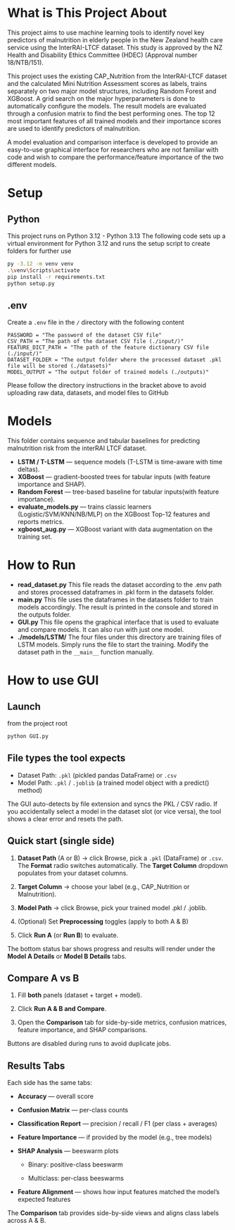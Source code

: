 # What is This Project About
This project aims to use machine learning tools to identify novel key predictors of malnutrition in elderly people in the New Zealand health care service using the InterRAI-LTCF dataset. This study is approved by the NZ Health and Disability Ethics Committee (HDEC) (Approval number 18/NTB/151).

This project uses the existing CAP_Nutrition from the InterRAI-LTCF dataset and the calculated Mini Nutrition Assessment scores as labels, trains separately on two major model structures, including Random Forest and XGBoost. A grid search on the major hyperparameters is done to automatically configure the models. The result models are evaluated through a confusion matrix to find the best performing ones. The top 12 most important features of all trained models and their importance scores are used to identify predictors of malnutrition.

A model evaluation and comparison interface is developed to provide an easy-to-use graphical interface for researchers who are not familiar with code and wish to compare the performance/feature importance of the two different models.

# Setup
## Python
This project runs on Python 3.12 - Python 3.13
The following code sets up a virtual environment for Python 3.12 and runs the setup script to create folders for further use
```bash
py -3.12 -m venv venv
.\venv\Scripts\activate
pip install -r requirements.txt
python setup.py
```

## .env
Create a `.env` file in the `/` directory with the following content
```
PASSWORD = "The password of the dataset CSV file"
CSV_PATH = "The path of the dataset CSV file (./input/)"
FEATURE_DICT_PATH = "The path of the feature dictionary CSV file (./input/)"
DATASET_FOLDER = "The output folder where the processed dataset .pkl file will be stored (./datasets)"
MODEL_OUTPUT = "The output folder of trained models (./outputs)"
```
Please follow the directory instructions in the bracket above to avoid uploading raw data, datasets, and model files to GitHub

# Models

This folder contains sequence and tabular baselines for predicting malnutrition risk from the interRAI LTCF dataset.

- **LSTM / T-LSTM** — sequence models (T-LSTM is time-aware with time deltas).
- **XGBoost** — gradient-boosted trees for tabular inputs (with feature importance and SHAP).
- **Random Forest** — tree-based baseline for tabular inputs(with feature importance).
- **evaluate_models.py** — trains classic learners (Logistic/SVM/KNN/NB/MLP) on the XGBoost Top-12 features and reports metrics.
- **xgboost_aug.py** — XGBoost variant with data augmentation on the training set.


# How to Run
- **read_dataset.py**
  This file reads the dataset according to the .env path and stores processed dataframes in .pkl form in the datasets folder.
- **main.py**
  This file uses the dataframes in the datasets folder to train models accordingly. The result is printed in the console and stored in the outputs folder.
- **GUI.py**
  This file opens the graphical interface that is used to evaluate and compare models. It can also run with just one model.
- **./models/LSTM/**
  The four files under this directory are training files of LSTM models. Simply runs the file to start the training. Modify the dataset path in the `__main__` function manually.

# How to use GUI
## Launch
from the project root 
``` bash
python GUI.py
```
## File types the tool expects
- Dataset Path: `.pkl` (pickled pandas DataFrame) or `.csv`
- Model Path: `.pkl` / `.joblib` (a trained model object with a predict() method)

The GUI auto-detects by file extension and syncs the PKL / CSV radio.
If you accidentally select a model in the dataset slot (or vice versa), the tool shows a clear error and resets the path.

## Quick start (single side)

1. **Dataset Path** (A or B) → click Browse, pick a `.pkl` (DataFrame) or `.csv`. The **Format** radio switches automatically. The **Target Column** dropdown populates from your dataset columns.

2. **Target Column** → choose your label (e.g., CAP_Nutrition or Malnutrition).

3. **Model Path** → click Browse, pick your trained model .pkl / .joblib.

4. (Optional) Set **Preprocessing** toggles (apply to both A & B)

5. Click **Run A** (or **Run B**) to evaluate.

The bottom status bar shows progress and results will render under the **Model A Details** or **Model B Details** tabs.

## Compare A vs B
1. Fill **both** panels (dataset + target + model).

2. Click **Run A & B and Compare**.

3. Open the **Comparison** tab for side-by-side metrics, confusion matrices, feature importance, and SHAP comparisons.

Buttons are disabled during runs to avoid duplicate jobs.

## Results Tabs
Each side has the same tabs:

- **Accuracy** — overall score

- **Confusion Matrix** — per-class counts

- **Classification Report** — precision / recall / F1 (per class + averages)

- **Feature Importance** — if provided by the model (e.g., tree models)

- **SHAP Analysis** — beeswarm plots

  - Binary: positive-class beeswarm

  - Multiclass: per-class beeswarms

- **Feature Alignment** — shows how input features matched the model’s expected features

The **Comparison** tab provides side-by-side views and aligns class labels across A & B.